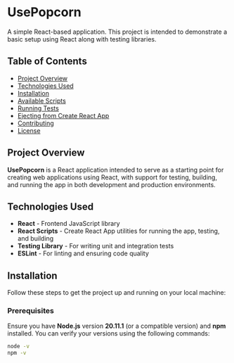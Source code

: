 # **UsePopcorn**

A simple React-based application. This project is intended to demonstrate a basic setup using React along with testing libraries.

## **Table of Contents**

- [Project Overview](#project-overview)
- [Technologies Used](#technologies-used)
- [Installation](#installation)
- [Available Scripts](#available-scripts)
- [Running Tests](#running-tests)
- [Ejecting from Create React App](#ejecting-from-create-react-app)
- [Contributing](#contributing)
- [License](#license)

## **Project Overview**

**UsePopcorn** is a React application intended to serve as a starting point for creating web applications using React, with support for testing, building, and running the app in both development and production environments.

## **Technologies Used**

- **React** - Frontend JavaScript library
- **React Scripts** - Create React App utilities for running the app, testing, and building
- **Testing Library** - For writing unit and integration tests
- **ESLint** - For linting and ensuring code quality

## **Installation**

Follow these steps to get the project up and running on your local machine:

### Prerequisites

Ensure you have **Node.js** version **20.11.1** (or a compatible version) and **npm** installed. You can verify your versions using the following commands:

```bash
node -v
npm -v
```
